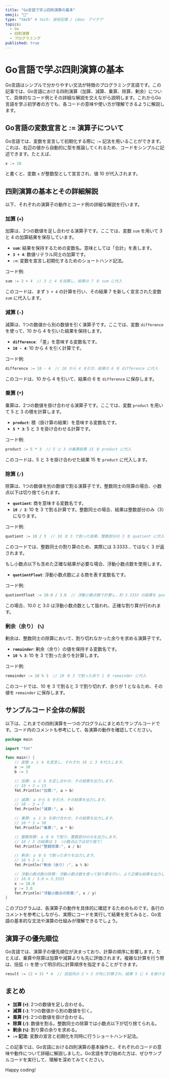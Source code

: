 ```yaml
---
title: "Go言語で学ぶ四則演算の基本"
emoji: "🦊"
type: "tech" # tech: 技術記事 / idea: アイデア
topics:
  - Go
  - 四則演算
  - プログラミング
published: true
---
```


# Go言語で学ぶ四則演算の基本

Go言語はシンプルで分かりやすい文法が特徴のプログラミング言語です。この記事では、Go言語における四則演算（加算、減算、乗算、除算、剰余）について、具体的なコード例とその詳細な解説を交えながら説明します。これからGo言語を学ぶ初学者の方でも、各コードの意味や使い方が理解できるように解説します。

## Go言語の変数宣言と := 演算子について

Go言語では、変数を宣言して初期化する際に `:=` 記法を用いることができます。これは、右辺の値から自動的に型を推論してくれるため、コードをシンプルに記述できます。たとえば、

```go
x := 10
```

と書くと、変数 `x` が整数型として宣言され、値 10 が代入されます。

## 四則演算の基本とその詳細解説

以下、それぞれの演算子の動作とコード例の詳細な解説を行います。

### 加算 (`+`)

加算は、2つの数値を足し合わせる演算子です。ここでは、変数 `sum` を用いて 3 と 4 の加算結果を保存しています。

- **`sum`**: 結果を保持するための変数名。意味としては「合計」を表します。
- **`3 + 4`**: 数値リテラル同士の加算です。
- **`:=`**: 変数を宣言し初期化するためのショートハンド記法。

コード例:

```go
sum := 3 + 4  // 3 と 4 を加算し、結果の 7 を sum に代入
```

このコードは、まず `3 + 4` の計算を行い、その結果 7 を新しく宣言された変数 `sum` に代入します。

### 減算 (`-`)

減算は、1つの数値から別の数値を引く演算子です。ここでは、変数 `difference` を使って、10 から 4 を引いた結果を保持します。

- **`difference`**: 「差」を意味する変数名です。
- **`10 - 4`**: 10 から 4 を引く計算です。

コード例:

```go
difference := 10 - 4  // 10 から 4 を引き、結果の 6 を difference に代入
```

このコードは、10 から 4 を引いて、結果の 6 を `difference` に保存します。

### 乗算 (`*`)

乗算は、2つの数値を掛け合わせる演算子です。ここでは、変数 `product` を用いて 5 と 3 の積を計算します。

- **`product`**: 積（掛け算の結果）を意味する変数名です。
- **`5 * 3`**: 5 と 3 を掛け合わせる計算です。

コード例:

```go
product := 5 * 3  // 5 と 3 の乗算結果 15 を product に代入
```

このコードは、5 と 3 を掛け合わせた結果 15 を `product` に代入します。

### 除算 (`/`)

除算は、1つの数値を別の数値で割る演算子です。整数同士の除算の場合、小数点以下は切り捨てられます。

- **`quotient`**: 商を意味する変数名です。
- **`10 / 3`**: 10 を 3 で割る計算です。整数同士の場合、結果は整数部分のみ（3）になります。

コード例:

```go
quotient := 10 / 3  // 10 を 3 で割った結果、整数部分の 3 を quotient に代入
```

このコードでは、整数同士の割り算のため、実際には 3.3333... ではなく 3 が返されます。

もし小数点以下も含めた正確な結果が必要な場合、浮動小数点数を使用します。

- **`quotientFloat`**: 浮動小数点数による商を表す変数名です。

コード例:

```go
quotientFloat := 10.0 / 3.0  // 浮動小数点数で計算し、約 3.3333 の結果を quotientFloat に代入
```

この場合、10.0 と 3.0 は浮動小数点数として扱われ、正確な割り算が行われます。

### 剰余（余り） (`%`)

剰余は、整数同士の除算において、割り切れなかった余りを求める演算子です。

- **`remainder`**: 剰余（余り）の値を保持する変数名です。
- **`10 % 3`**: 10 を 3 で割った余りを計算します。

コード例:

```go
remainder := 10 % 3  // 10 を 3 で割った余り 1 を remainder に代入
```

このコードでは、10 を 3 で割ると 3 で割り切れず、余りが 1 となるため、その値を `remainder` に保存します。

## サンプルコード全体の解説

以下は、これまでの四則演算を一つのプログラムにまとめたサンプルコードです。コード内のコメントも参考にして、各演算の動作を確認してください。

```go
package main

import "fmt"

func main() {
    // 変数 a と b を宣言し、それぞれ 10 と 3 を代入します。
    a := 10
    b := 3

    // 加算: a と b を足し合わせ、その結果を出力します。
    // 10 + 3 = 13
    fmt.Println("加算:", a + b)

    // 減算: a から b を引き、その結果を出力します。
    // 10 - 3 = 7
    fmt.Println("減算:", a - b)

    // 乗算: a と b を掛け合わせ、その結果を出力します。
    // 10 * 3 = 30
    fmt.Println("乗算:", a * b)

    // 整数除算: a を b で割り、整数部分のみを出力します。
    // 10 / 3 の結果は 3 （小数点以下は切り捨て）
    fmt.Println("整数除算:", a / b)

    // 剰余: a を b で割った余りを出力します。
    // 10 % 3 = 1
    fmt.Println("剰余（余り）:", a % b)

    // 浮動小数点数の除算: 浮動小数点数を使って割り算を行い、より正確な結果を出力します。
    // 10.0 / 3.0 ≒ 3.3333
    x := 10.0
    y := 3.0
    fmt.Println("浮動小数点の除算:", x / y)
}
```

このプログラムは、各演算子の動作を具体的に確認するためのものです。各行のコメントを参考にしながら、実際にコードを実行して結果を見てみると、Go言語の基本的な文法や演算の仕組みが理解できるでしょう。

## 演算子の優先順位

Go言語では、演算子の優先順位が決まっており、計算の順序に影響します。たとえば、乗算や除算は加算や減算よりも先に評価されます。複雑な計算を行う際は、括弧 `()` を使って明示的に計算順序を指定することができます。

```go
result := (2 + 3) * 4  // 括弧内の 2 + 3 が先に計算され、結果 5 に 4 を掛けるので 20 になります。
```

## まとめ

- **加算 (`+`)**: 2つの数値を足し合わせる。
- **減算 (`-`)**: 1つの数値から別の数値を引く。
- **乗算 (`*`)**: 2つの数値を掛け合わせる。
- **除算 (`/`)**: 数値を割る。整数同士の除算では小数点以下が切り捨てられる。
- **剰余 (`%`)**: 割り算の余りを求める。
- **`:=` 記法**: 変数の宣言と初期化を同時に行うショートハンド記法。

この記事では、Go言語における四則演算の基本操作と、それぞれのコードの意味や動作について詳細に解説しました。Go言語を学び始めた方は、ぜひサンプルコードを実行して、理解を深めてみてください。

Happy coding!
